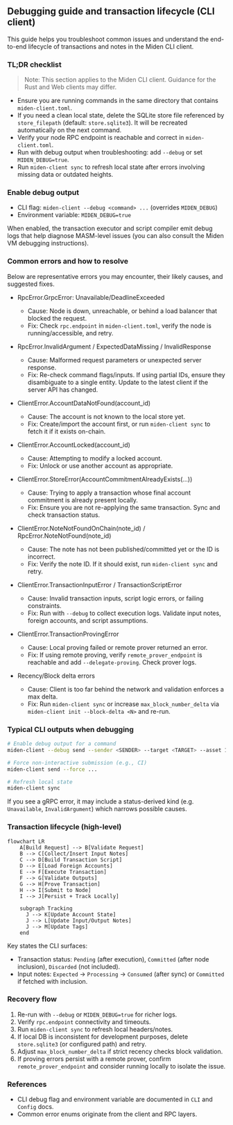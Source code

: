 ## Debugging guide and transaction lifecycle (CLI client)

This guide helps you troubleshoot common issues and understand the end-to-end lifecycle of transactions and notes in the Miden CLI client.

### TL;DR checklist

> Note: This section applies to the Miden CLI client. Guidance for the Rust and Web clients may differ.

- Ensure you are running commands in the same directory that contains `miden-client.toml`.
- If you need a clean local state, delete the SQLite store file referenced by `store_filepath` (default: `store.sqlite3`). It will be recreated automatically on the next command.
- Verify your node RPC endpoint is reachable and correct in `miden-client.toml`.
- Run with debug output when troubleshooting: add `--debug` or set `MIDEN_DEBUG=true`.
- Run `miden-client sync` to refresh local state after errors involving missing data or outdated heights.

### Enable debug output

- CLI flag: `miden-client --debug <command> ...` (overrides `MIDEN_DEBUG`)
- Environment variable: `MIDEN_DEBUG=true`

When enabled, the transaction executor and script compiler emit debug logs that help diagnose MASM-level issues (you can also consult the Miden VM debugging instructions).

### Common errors and how to resolve

Below are representative errors you may encounter, their likely causes, and suggested fixes.

- RpcError.GrpcError: Unavailable/DeadlineExceeded
  - Cause: Node is down, unreachable, or behind a load balancer that blocked the request.
  - Fix: Check `rpc.endpoint` in `miden-client.toml`, verify the node is running/accessible, and retry.

- RpcError.InvalidArgument / ExpectedDataMissing / InvalidResponse
  - Cause: Malformed request parameters or unexpected server response.
  - Fix: Re-check command flags/inputs. If using partial IDs, ensure they disambiguate to a single entity. Update to the latest client if the server API has changed.

- ClientError.AccountDataNotFound(account_id)
  - Cause: The account is not known to the local store yet.
  - Fix: Create/import the account first, or run `miden-client sync` to fetch it if it exists on-chain.

- ClientError.AccountLocked(account_id)
  - Cause: Attempting to modify a locked account.
  - Fix: Unlock or use another account as appropriate.

- ClientError.StoreError(AccountCommitmentAlreadyExists(...))
  - Cause: Trying to apply a transaction whose final account commitment is already present locally.
  - Fix: Ensure you are not re-applying the same transaction. Sync and check transaction status.

- ClientError.NoteNotFoundOnChain(note_id) / RpcError.NoteNotFound(note_id)
  - Cause: The note has not been published/committed yet or the ID is incorrect.
  - Fix: Verify the note ID. If it should exist, run `miden-client sync` and retry.

- ClientError.TransactionInputError / TransactionScriptError
  - Cause: Invalid transaction inputs, script logic errors, or failing constraints.
  - Fix: Run with `--debug` to collect execution logs. Validate input notes, foreign accounts, and script assumptions.

- ClientError.TransactionProvingError
  - Cause: Local proving failed or remote prover returned an error.
  - Fix: If using remote proving, verify `remote_prover_endpoint` is reachable and add `--delegate-proving`. Check prover logs.

- Recency/Block delta errors
  - Cause: Client is too far behind the network and validation enforces a max delta.
  - Fix: Run `miden-client sync` or increase `max_block_number_delta` via `miden-client init --block-delta <N>` and re-run.

### Typical CLI outputs when debugging

```sh
# Enable debug output for a command
miden-client --debug send --sender <SENDER> --target <TARGET> --asset 100::<FAUCET_ID>

# Force non-interactive submission (e.g., CI)
miden-client send --force ...

# Refresh local state
miden-client sync
```

If you see a gRPC error, it may include a status-derived kind (e.g. `Unavailable`, `InvalidArgument`) which narrows possible causes.

### Transaction lifecycle (high-level)

```mermaid
flowchart LR
    A[Build Request] --> B[Validate Request]
    B --> C[Collect/Insert Input Notes]
    C --> D[Build Transaction Script]
    D --> E[Load Foreign Accounts]
    E --> F[Execute Transaction]
    F --> G[Validate Outputs]
    G --> H[Prove Transaction]
    H --> I[Submit to Node]
    I --> J[Persist + Track Locally]

    subgraph Tracking
      J --> K[Update Account State]
      J --> L[Update Input/Output Notes]
      J --> M[Update Tags]
    end
```

Key states the CLI surfaces:

- Transaction status: `Pending` (after execution), `Committed` (after node inclusion), `Discarded` (not included).
- Input notes: `Expected` → `Processing` → `Consumed` (after sync) or `Committed` if fetched with inclusion.

### Recovery flow

1. Re-run with `--debug` or `MIDEN_DEBUG=true` for richer logs.
2. Verify `rpc.endpoint` connectivity and timeouts.
3. Run `miden-client sync` to refresh local headers/notes.
4. If local DB is inconsistent for development purposes, delete `store.sqlite3` (or configured path) and retry.
5. Adjust `max_block_number_delta` if strict recency checks block validation.
6. If proving errors persist with a remote prover, confirm `remote_prover_endpoint` and consider running locally to isolate the issue.

### References

- CLI debug flag and environment variable are documented in `CLI` and `Config` docs.
- Common error enums originate from the client and RPC layers.



